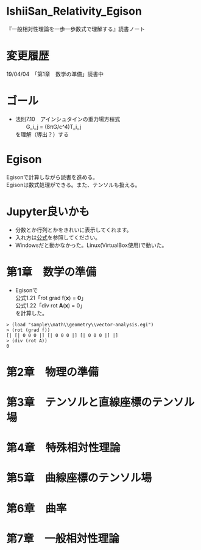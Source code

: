 # IshiiSan_Relativity_Egison
『一般相対性理論を一歩一歩数式で理解する』読書ノート  

# 変更履歴
19/04/04　「第1章　数学の準備」読書中  

# ゴール
- 法則7.10　アインシュタインの重力場方程式  
　　G_i_j = (8πG/c^4)T_i_j  
を理解（導出？）する  

# Egison
Egisonで計算しながら読書を進める。  
Egisonは数式処理ができる。また、テンソルも扱える。  

# Jupyter良いかも
- 分数とか行列とかをきれいに表示してくれます。  
- 入れ方は<a href="https://github.com/egison/egison_kernel" target="_blank">公式</a>を参照してください。  
- Windowsだと動かなかった。Linux(VirtualBox使用)で動いた。  

# 第1章　数学の準備
- Egisonで  
公式1.21「rot grad f(**x**) = **0**」  
公式1.22「div rot **A**(**x**) = 0」  
を計算した。  

```egison
> (load "sample\\math\\geometry\\vector-analysis.egi")
> (rot (grad f))
[| [| 0 0 0 |] [| 0 0 0 |] [| 0 0 0 |] |]
> (div (rot A))
0
```


# 第2章　物理の準備

# 第3章　テンソルと直線座標のテンソル場

# 第4章　特殊相対性理論

# 第5章　曲線座標のテンソル場

# 第6章　曲率

# 第7章　一般相対性理論




